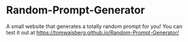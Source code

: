 # Random-Prompt-Generator
A small website that generates a totally random prompt for you! 
You can test it out at https://tomwaisberg.github.io/Random-Prompt-Generator/
